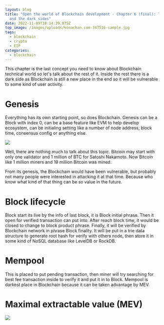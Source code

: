 ```yaml
---
layout: blog
title: "Open the world of Blockchain development - Chapter 6 (final): The rest
  and the dark sides"
date: 2022-11-09T18:14:29.875Z
top_image: /images/uploads/konachan.com-347516-sample.jpg
tags:
  - blockchain
  - crypto
  - EIP
categories:
  - blockchain
---
```

This chapter is the last concept you need to know about Blockchain technical world so let's talk about the rest of it. Inside the rest there is a dark side as Blockchain is still a new place in the end so it will be vulnerable to some kind of user activity.

<!-- more -->

# Genesis

Everything has its own starting point, so does Blockchain. Genesis can be a Block with index 0, can be a base feature like EVM to help develop ecosystem, can be initialing setting like a number of node address, block time, consensus config or anything else.

![](https://www.researchgate.net/publication/339901454/figure/fig1/AS:991835447107585@1613483406049/An-example-of-BlockChain-of-a-genesis-block-followed-by-two-blocks-Block-1-and-Block-2.jpg)

Well, there are nothing much to talk about this topic. Bitcoin may start with only one validator and 1 million of BTC for Satoshi Nakamoto. Now Bitcoin like 1 million miners and 19 million Bitcoin was mined.

From its genesis, the Blockchain would have been vulnerable, but probably not many people were interested in attacking it at that time. Because who know what kind of that thing can be so value in the future.

# Block lifecycle

Block start its live by the info of last block, it is Block initial phrase. Then it open for verified transaction can put into. After reach block time, it would be closed to change to block product phrase. Finally, it will be verified by Blockchain network in phrase Block finality. It will be put in a trie data structure to generate root hash for verify with others node, then store it in some kind of NoSQL database like LevelDB or RockDB.

# Mempool

This is placed to put pending transaction, then miner will try searching for best fee transaction inside to verify it and put it in to Block. Mempool is darkest place in Blockchain because it can be taken advantage by MEV.

# Maximal extractable value (MEV)

![](https://blog.chainalysis.com/wp-content/uploads/2022/08/Episode-17-Website-Graphic-1170x508.png)